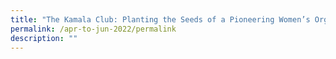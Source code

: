 ```yaml
---
title: "The Kamala Club: Planting the Seeds of a Pioneering Women’s Organisation"
permalink: /apr-to-jun-2022/permalink
description: ""
---
```


